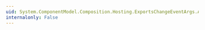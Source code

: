 ```yaml
---
uid: System.ComponentModel.Composition.Hosting.ExportsChangeEventArgs.AtomicComposition
internalonly: False
---
```

